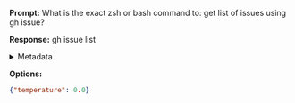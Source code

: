 **Prompt:**
What is the exact zsh or bash command to: get list of issues using gh issue?

**Response:**
gh issue list

<details><summary>Metadata</summary>

- Duration: 1268 ms
- Datetime: 2023-08-14T17:11:00.985393
- Model: gpt-3.5-turbo-0613

</details>

**Options:**
```json
{"temperature": 0.0}
```

